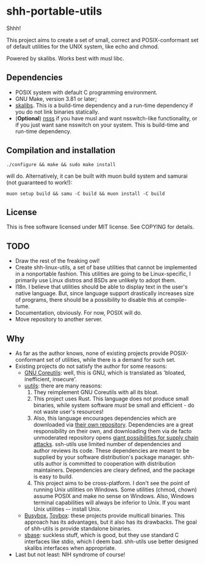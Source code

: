 # shh-portable-utils

Shhh!

This project aims to create a set of small, correct and POSIX-conformant set of
default utilities for the UNIX system, like echo and chmod.

Powered by skalibs.
Works best with musl libc.

## Dependencies
- POSIX system with default C programming environment.
- GNU Make, version 3.81 or later;
- [skalibs](https://skarnet.org/software/skalibs). This is a build-time
  dependency and a run-time dependency if you do not link binaries statically.
- (**Optional**) [nsss](https://skarnet.org/software/nsss) if you have musl
  and want nsswitch-like functionality, or if you just want sane nsswitch on
  your system. This is build-time and run-time dependency.

## Compilation and installation
```
./configure && make && sudo make install
```
will do. Alternatively, it can be built with muon build system and samurai (not
guaranteed to work!):
```
muon setup build && samu -C build && muon install -C build
```

## License
This is free software licensed under MIT license. See COPYING for details.

## TODO
- Draw the rest of the freaking owl!
- Create shh-linux-utils, a set of base utilities that cannot be implemented in
  a nonportable fashion. This utilities are going to be Linux-specific, I
  primarily use Linux distros and BSDs are unlikely to adopt them.
- I18n. I believe that utilities should be able to display text in the user's
  native language. But, since language support drastically increases size of
  programs, there should be a possibility to disable this at compile-tume.
- Documentation, obviously. For now, POSIX will do.
- Move repository to another server.

## Why
- As far as the author knows, none of existing projects provide POSIX-conformant
  set of utilities, while there is a demand for such set.
- Existing projects do not satisfy the author for some reasons:
    - [GNU Coreutils](https//www.gnu.prg/software/coreutils): well, this is GNU,
      which is translated as 'bloated, inefficient, insecure'.
    - [uutils](https://github.com/uutils/coreutils): there are many reasons:
        1. They reimplement GNU Coreutils with all its bloat.
        2. This project uses Rust. This language does not produce small
           binaries, while system software *must* be small and efficient - do
           not waste user's resources!
        3. Also, this language encourages dependencies which are downloaded via
           [their own repository](https://crates.io). Dependencies are a great
           responsibility on their own, and downloading them via de facto
           unmoderated repository opens [giant possibilities for supply chain
           attacks](https://drewdevault.com/2022/05/12/Supply-chain-when-will-we-learn.html).
           ssh-utils use limited number of dependencies and author reviews
           its code. These dependencies are meant to be supplied by your
           software distribution's package manager. shh-utils author is
           committed to cooperation with distribution maintainers. Dependencies
           are cleary defined, and the package is easy to build.
        4. This project aims to be cross-platform. I don't see the point of
           running Unix utilities on Windows. Some utilities (chmod, chown)
           assume POSIX and make no sense on Windows. Also, Windows terminal
           capabilities will always be inferior to Unix. If you want Unix
           utilities -- install Unix.
    - [Busybox](https://busybox.net), [Toybox](https://landley.net/toybox):
      these projects provide multicall binaries. This approach has its
      advantages, but it also has its drawbacks. The goal of shh-utils is
      provide standalone binaries.
    - [sbase](https://core.suckless.org/sbase/): suckless stuff, which is good,
      but they use standard C interfaces like stdio, which I deem bad.
      shh-utils use better designed skalibs interfaces when appropriate.
- Last but not least: NIH syndrome of course!
